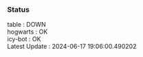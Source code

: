 ### Status


table : DOWN  
hogwarts : OK  
icy-bot : OK  
Latest Update : 2024-06-17 19:06:00.490202

